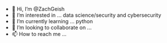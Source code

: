 - 👋 Hi, I’m @ZachGeish
- 👀 I’m interested in ... data science/security and cybersecurity
- 🌱 I’m currently learning ... python
- 💞️ I’m looking to collaborate on ... 
- 📫 How to reach me ...

<!---
ZachGeish/ZachGeish is a ✨ special ✨ repository because its `README.md` (this file) appears on your GitHub profile.
You can click the Preview link to take a look at your changes.
--->
